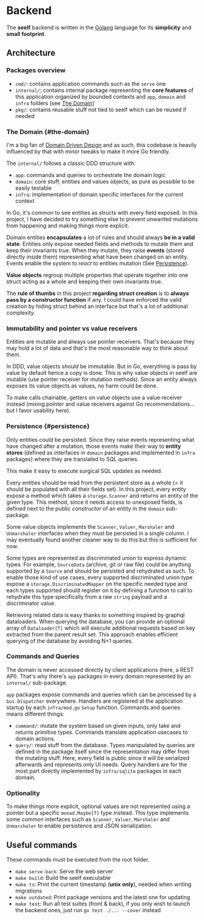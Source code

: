 # Backend

The **seelf** backend is written in the [Golang](https://go.dev/) language for its **simplicity** and **small footprint**.

## Architecture

### Packages overview

- `cmd/`: contains application commands such as the `serve` one
- `internal/`: contains internal package representing the **core features** of this application organized by bounded contexts and `app`, `domain` and `infra` folders (see [The Domain](#the-domain))
- `pkg/`: contains reusable stuff not tied to seelf which can be reused if needed

### The Domain {#the-domain}

I'm a big fan of [Domain Driven Design](https://en.wikipedia.org/wiki/Domain-driven_design) and as such, this codebase is heavily influenced by that with minor tweaks to make it more Go friendly.

The `internal/` follows a classic DDD structure with:

- `app`: commands and queries to orchestrate the domain logic
- `domain`: core stuff, entities and values objects, as pure as possible to be easily testable
- `infra`: implementation of domain specific interfaces for the current context

In Go, it's common to see entities as structs with every field exposed. In this project, I have decided to try something else to prevent unwanted mutations from happening and making things more explicit.

Domain entities **encapsulates** a lot of rules and should always **be in a valid state**. Entities only expose needed fields and methods to mutate them and keep their invariants true. When they mutate, they raise **events** (stored directly inside them) representing what have been changed on an entity. Events enable the system to _react_ to entities mutation (See [Persistence](#persistence)).

**Value objects** regroup multiple properties that operate together into one struct acting as a whole and keeping their own invariants true.

The **rule of thumbs** in this project **regarding struct creation** is to **always pass by a constructor function** if any. I could have enforced the valid creation by hiding struct behind an interface but that's a lot of additional complexity.

### Immutability and pointer vs value receivers

Entities are mutable and always use pointer receivers. That's because they may hold a lot of data and that's the most reasonable way to think about them.

In DDD, value objects _should_ be immutable. But in Go, everything is pass by value by default hence a copy is done. This is why value objects in seelf are mutable (use pointer receiver for mutation methods). Since an entity always exposes its value objects as values, no harm could be done.

To make calls chainable, getters on value objects use a value receiver instead (mixing pointer and value receivers against Go recommendations... but I favor usability here).

### Persistence {#persistence}

Only entities could be persisted. Since they raise events representing what have changed after a mutation, those events make their way to **entity stores** (defined as interfaces in `domain` packages and implemented in `infra` packages) where they are translated to SQL queries.

This make it easy to execute surgical SQL updates as needed.

Every entities should be read from the persistent store as a whole (= it should be populated with all their fields set). In this project, every entity expose a method which takes a `storage.Scanner` and returns an entity of the given type. This method, since it needs access to unexposed fields, is defined next to the public _constructor_ of an entity in the `domain` sub-package.

Some value objects implements the `Scanner`, `Valuer`, `Marshaler` and `Unmarshaler` interfaces when they must be persisted in a single column. I may eventually found another cleaner way to do this but this is sufficient for now.

Some types are represented as discriminated union to express dynamic types. For example, `SourceData` (archive, git or raw file) could be anything supported by a `Source` and should be persisted and rehydrated as such. To enable those kind of use cases, every supported discriminated union type expose a `storage.DiscriminatedMapper` on the specific needed type and each types supported should register on it by defining a function to call to rehydrate this type specifically from a raw `string` payload and a discriminator value.

Retrieving related data is easy thanks to something inspired by graphql dataloaders. When querying the database, you can provide an optional array of `Dataloader[T]` which will execute additional requests based on key extracted from the parent result set. This approach enables efficient querying of the database by avoiding N+1 queries.

### Commands and Queries

The domain is never accessed directly by client applications (here, a REST API). That's why there's `app` packages in every domain represented by an `internal/` sub-package.

`app` packages expose commands and queries which can be processed by a `bus.Dispatcher` everywhere. Handlers are registered at the application startup by each `infra/mod.go` `Setup` function. Commands and queries means different things:

- `command/`: mutate the system based on given inputs, only take and returns primitive types. Commands translate application usecases to domain actions.
- `query/`: read stuff from the database. Types manipulated by queries are defined in the package itself since the representation may differ from the mutating stuff. Here, every field is public since it will be serialized afterwards and represents only UI needs. Query handlers are for the most part directly implemented by `infra/sqlite` packages in each domain.

### Optionality

To make things more explicit, optional values are not represented using a pointer but a specific `monad.Maybe[T]` type instead. This type implements some common interfaces such as `Scanner`, `Valuer`, `Marshaler` and `Unmarshaler` to enable persistence and JSON serialization.

## Useful commands

These commands must be executed from the root folder.

- `make serve-back`: Serve the web server
- `make build`: Build the seelf executable
- `make ts`: Print the current timestamp (**unix only**), needed when writing migrations
- `make outdated`: Print package versions and the latest one for updating
- `make test`: Run all test suites (front & back), if you only wish to launch the backend ones, just run `go test ./... --cover` instead
